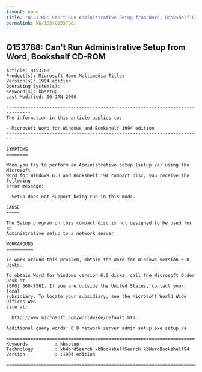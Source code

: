 ```yaml
---
layout: page
title: "Q153788: Can't Run Administrative Setup from Word, Bookshelf CD-ROM"
permalink: kb/153/Q153788/
---
```


## Q153788: Can't Run Administrative Setup from Word, Bookshelf CD-ROM

	Article: Q153788
	Product(s): Microsoft Home Multimedia Titles
	Version(s): 1994 edition
	Operating System(s): 
	Keyword(s): kbsetup
	Last Modified: 06-JAN-2000
	
	-------------------------------------------------------------------------------
	The information in this article applies to:
	
	- Microsoft Word for Windows and Bookshelf 1994 edition 
	-------------------------------------------------------------------------------
	
	SYMPTOMS
	========
	
	When you try to perform an Administrative setup (setup /a) using the Microsoft
	Word for Windows 6.0 and Bookshelf '94 compact disc, you receive the following
	error message:
	
	  Setup does not support being run in this mode.
	
	CAUSE
	=====
	
	The Setup program on this compact disc is not designed to be used for an
	Administrative setup to a network server.
	
	WORKAROUND
	==========
	
	To work around this problem, obtain the Word for Windows version 6.0 disks.
	
	To obtain Word for Windows version 6.0 disks, call the Microsoft Order Desk at
	(800) 360-7561. If you are outside the United States, contact your local
	subsidiary. To locate your subsidiary, see the Microsoft World Wide Offices Web
	site at:
	
	  http://www.microsoft.com/worldwide/default.htm
	
	Additional query words: 6.0 network server admin setup.exe setup /a
	
	======================================================================
	Keywords          : kbsetup 
	Technology        : kbWordSearch kbBookshelfSearch kbWordBookshelf94
	Version           : :1994 edition
	
	=============================================================================
	
